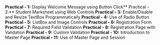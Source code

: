 **Practical - 1:** Display Welcome Message using Button Click**
Practical - 2:** Student Marksheet using Web Controls
**Practical - 3:** Enable/Disable and Resize TextBox Programmatically
**Practical - 4:** Use of Radio Button
**Practical - 5:** ListBox and Image Controls
**Practical - 6:** Registration Form
**Practical - 7:** Required Field Validation
**Practical - 8:** Registration Page with Validation
**Practical - 9:** Custom Validation
**Practical - 10:** Introduction to Master Page
**Practical - 11:** Use of Master Page and Session
